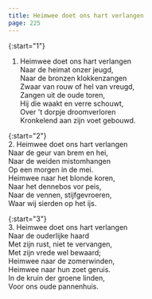 ```yaml
---
title: Heimwee doet ons hart verlangen
page: 225
---  
```



{:start="1"}  
1. Heimwee doet ons hart verlangen  
Naar de heimat onzer jeugd,  
Naar de bronzen klokkenzangen  
Zwaar van rouw of hel van vreugd,  
Zangen uit de oude toren,  
Hij die waakt en verre schouwt,  
Over 't dorpje droomverloren  
Kronkelend aan zijn voet gebouwd.  


{:start="2"}  
2. Heimwee doet ons hart verlangen  
Naar de geur van brem en hei,  
Naar de weiden mistomhangen  
Op een morgen in de mei.  
Heimwee naar het blonde koren,  
Naar het dennebos vor peis,  
Naar de vennen, stijfgevroeren,  
Waar wij sierden op het ijs.  


{:start="3"}  
3. Heimwee doet ons hart verlangen  
Naar de ouderlijke haard  
Met zijn rust, niet te vervangen,  
Met zijn vrede wel bewaard;  
Heimwee naar de zomerwinden,  
Heimwee naar hun zoet geruis.  
In de kruin der groene linden,  
Voor ons oude pannenhuis.  